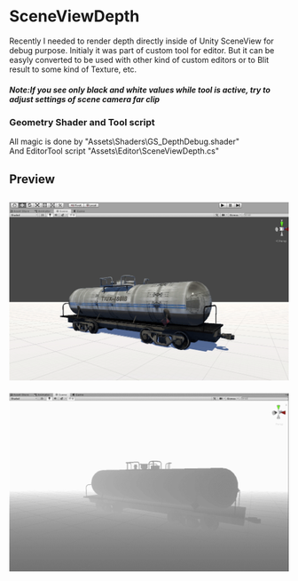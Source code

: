 # SceneViewDepth
Recently I needed to render depth directly inside of Unity SceneView for debug purpose. Initialy it was part of custom tool for editor. But it can be easyly converted to be used with other kind of custom editors or to Blit result to some kind of Texture, etc.

##### Note:*If you see only black and white values while tool is active, try to adjust settings of scene camera far clip*
### Geometry Shader and Tool script
All magic is done by  "Assets\Shaders\GS_DepthDebug.shader"<br>
And EditorTool script "Assets\Editor\SceneViewDepth.cs"<br>

## Preview
![Tank](TankStatic.gif)
&NewLine;
---
&NewLine;
![TankOrbit](TankOrbit.gif)




